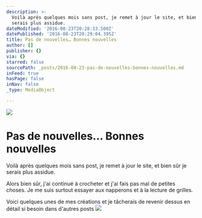 ```yaml
---
description: >-
  Voilà après quelques mois sans post, je remet à jour le site, et bien sûr je
  serais plus assidue.
dateModified: '2016-08-23T20:28:33.500Z'
datePublished: '2016-08-23T20:29:04.395Z'
title: Pas de nouvelles… Bonnes nouvelles
author: []
publisher: {}
via: {}
starred: false
sourcePath: _posts/2016-08-23-pas-de-nouvelles-bonnes-nouvelles.md
inFeed: true
hasPage: false
inNav: false
_type: MediaObject

---
```

![](https://the-grid-user-content.s3-us-west-2.amazonaws.com/32d3403a-be68-4a8c-a6e6-2690408b8a1b.png)

# Pas de nouvelles... Bonnes nouvelles

Voilà après quelques mois sans post, je remet à jour le site, et bien sûr je serais plus assidue.

Alors bien sûr, j'ai continué à crocheter et j'ai fais pas mal de petites choses. Je me suis surtout essayer aux napperons et à la lecture de grilles.

Voici quelques unes de mes créations et je tâcherais de revenir dessus en détail si besoin dans d'autres posts
![](https://the-grid-user-content.s3-us-west-2.amazonaws.com/b9d6f5c5-f93b-47fe-b368-6d10f8645059.png)